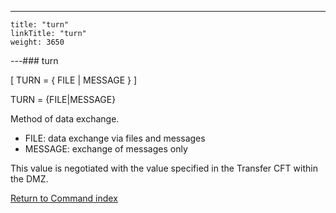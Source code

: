 ---
    title: "turn"
    linkTitle: "turn"
    weight: 3650
---### turn

[ TURN = { FILE &#124; MESSAGE } ]

TURN = {FILE&#124;MESSAGE}

Method of data exchange.

- FILE: data exchange via files and messages
- MESSAGE: exchange of messages only

This value is negotiated with the value specified in the Transfer CFT within the DMZ.

[Return to Command index](../../)
